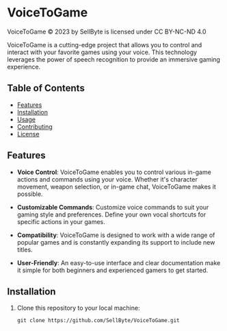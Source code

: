 # VoiceToGame
VoiceToGame © 2023 by SellByte is licensed under CC BY-NC-ND 4.0

VoiceToGame is a cutting-edge project that allows you to control and interact with your favorite games using your voice. This technology leverages the power of speech recognition to provide an immersive gaming experience.

## Table of Contents
- [Features](#features)
- [Installation](#installation)
- [Usage](#usage)
- [Contributing](#contributing)
- [License](#license)

## Features

- **Voice Control**: VoiceToGame enables you to control various in-game actions and commands using your voice. Whether it's character movement, weapon selection, or in-game chat, VoiceToGame makes it possible.

- **Customizable Commands**: Customize voice commands to suit your gaming style and preferences. Define your own vocal shortcuts for specific actions in your games.

- **Compatibility**: VoiceToGame is designed to work with a wide range of popular games and is constantly expanding its support to include new titles.

- **User-Friendly**: An easy-to-use interface and clear documentation make it simple for both beginners and experienced gamers to get started.

## Installation

1. Clone this repository to your local machine:

   ```shell
   git clone https://github.com/SellByte/VoiceToGame.git
